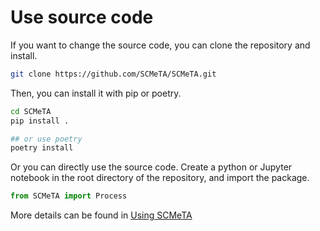 # Use source code

If you want to change the source code, you can clone the repository and install.

```bash
git clone https://github.com/SCMeTA/SCMeTA.git

```

Then, you can install it with pip or poetry.

```bash
cd SCMeTA
pip install .

## or use poetry
poetry install

```

Or you can directly use the source code. Create a python or Jupyter notebook in the root directory of the repository, and import the package.

```python
from SCMeTA import Process

```

More details can be found in [Using SCMeTA](../quick-start)
